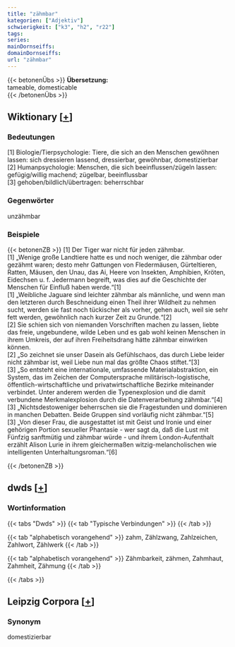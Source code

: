 ```yaml
---
title: "zähmbar"
kategorien: ["Adjektiv"]
schwierigkeit: ["k3", "h2", "r22"]
tags:
series:
mainDornseiffs:
domainDornseiffs:
url: "zähmbar"
---
```


{{< betonenÜbs >}}
**Übersetzung:**  
tameable, domesticable  
{{< /betonenÜbs >}}

## Wiktionary [[+](https://de.wiktionary.org/wiki/zähmbar)]

### Bedeutungen
[1] Biologie/Tierpsychologie: Tiere, die sich an den Menschen gewöhnen lassen: sich dressieren lassend, dressierbar, gewöhnbar, domestizierbar  
[2] Humanpsychologie: Menschen, die sich beeinflussen/zügeln lassen: gefügig/willig machend; zügelbar, beeinflussbar  
[3] gehoben/bildlich/übertragen: beherrschbar  

### Gegenwörter
unzähmbar  

### Beispiele
{{< betonenZB >}}
[1] Der Tiger war nicht für jeden zähmbar.  
[1] „Wenige große Landtiere hatte es und noch weniger, die zähmbar oder gezähmt waren; desto mehr Gattungen von Fledermäusen, Gürteltieren, Ratten, Mäusen, den Unau, das Ai, Heere von Insekten, Amphibien, Kröten, Eidechsen u. f. Jedermann begreift, was dies auf die Geschichte der Menschen für Einfluß haben werde.“[1]  
[1] „Weibliche Jaguare sind leichter zähmbar als männliche, und wenn man den letzteren durch Beschneidung einen Theil ihrer Wildheit zu nehmen sucht, werden sie fast noch tückischer als vorher, gehen auch, weil sie sehr fett werden, gewöhnlich nach kurzer Zeit zu Grunde.“[2]  
[2] Sie schien sich von niemanden Vorschriften machen zu lassen, liebte das freie, ungebundene, wilde Leben und es gab wohl keinen Menschen in ihrem Umkreis, der auf ihren Freiheitsdrang hätte zähmbar einwirken können.  
[2] „So zeichnet sie unser Dasein als Gefühlschaos, das durch Liebe leider nicht zähmbar ist, weil Liebe nun mal das größte Chaos stiftet.“[3]  
[3] „So entsteht eine internationale, umfassende Materialabstraktion, ein System, das im Zeichen der Computersprache militärisch-logistische, öffentlich-wirtschaftliche und privatwirtschaftliche Bezirke miteinander verbindet. Unter anderem werden die Typenexplosion und die damit verbundene Merkmalexplosion durch die Datenverarbeitung zähmbar.“[4]  
[3] „Nichtsdestoweniger beherrschen sie die Fragestunden und dominieren in manchen Debatten. Beide Gruppen sind vorläufig nicht zähmbar.“[5]  
[3] „Von dieser Frau, die ausgestattet ist mit Geist und Ironie und einer gehörigen Portion sexueller Phantasie - wer sagt da, daß die Lust mit Fünfzig sanftmütig und zähmbar würde - und ihrem London-Aufenthalt erzählt Alison Lurie in ihrem gleichermaßen witzig-melancholischen wie intelligenten Unterhaltungsroman.“[6]  

{{< /betonenZB >}}


## dwds [[+](https://www.dwds.de/wb/zähmbar)]

### Wortinformation
{{< tabs "Dwds" >}}
{{< tab "Typische Verbindungen" >}}
{{< /tab >}}

{{< tab "alphabetisch vorangehend" >}}
zahm, Zählzwang, Zahlzeichen, Zahlwort, Zählwerk
{{< /tab >}}

{{< tab "alphabetisch vorangehend" >}}
Zähmbarkeit, zähmen, Zahmhaut, Zahmheit, Zähmung
{{< /tab >}}

{{< /tabs >}}

## Leipzig Corpora [[+](https://corpora.uni-leipzig.de/en/res?word=zähmbar&corpusId=deu_newscrawl-public_2018)]


### Synonym
domestizierbar

